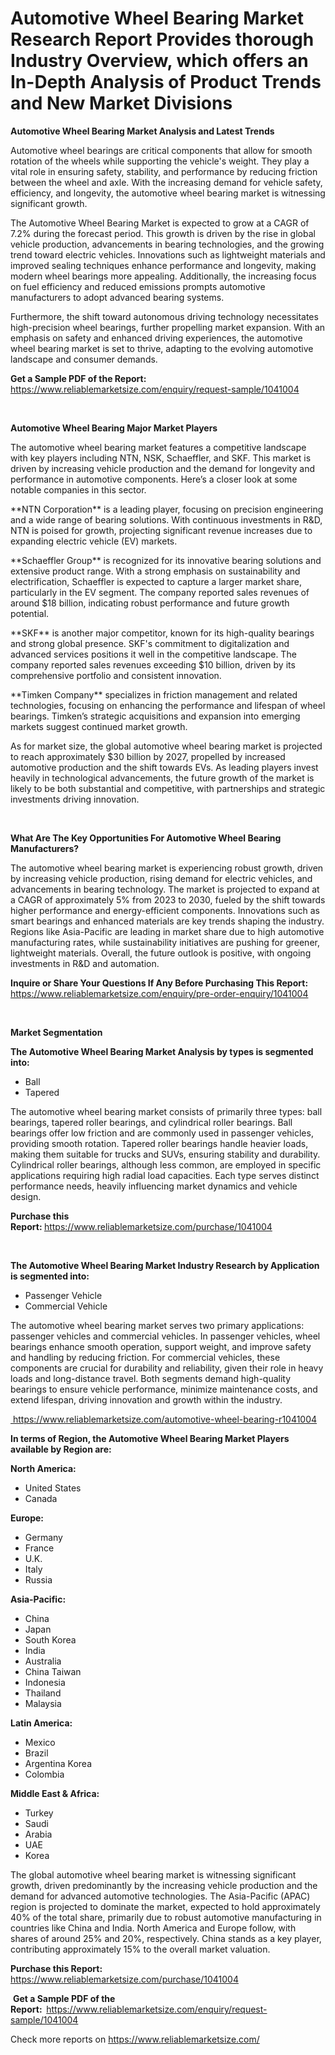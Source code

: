 <p><h1>Automotive Wheel Bearing Market Research Report Provides thorough Industry Overview, which offers an In-Depth Analysis of Product Trends and New Market Divisions</h1></p><p><strong>Automotive Wheel Bearing Market Analysis and Latest Trends</strong></p>
<p><p>Automotive wheel bearings are critical components that allow for smooth rotation of the wheels while supporting the vehicle's weight. They play a vital role in ensuring safety, stability, and performance by reducing friction between the wheel and axle. With the increasing demand for vehicle safety, efficiency, and longevity, the automotive wheel bearing market is witnessing significant growth.</p><p>The Automotive Wheel Bearing Market is expected to grow at a CAGR of 7.2% during the forecast period. This growth is driven by the rise in global vehicle production, advancements in bearing technologies, and the growing trend toward electric vehicles. Innovations such as lightweight materials and improved sealing techniques enhance performance and longevity, making modern wheel bearings more appealing. Additionally, the increasing focus on fuel efficiency and reduced emissions prompts automotive manufacturers to adopt advanced bearing systems.</p><p>Furthermore, the shift toward autonomous driving technology necessitates high-precision wheel bearings, further propelling market expansion. With an emphasis on safety and enhanced driving experiences, the automotive wheel bearing market is set to thrive, adapting to the evolving automotive landscape and consumer demands.</p></p>
<p><strong>Get a Sample PDF of the Report:&nbsp;</strong> <a href="https://www.reliablemarketsize.com/enquiry/request-sample/1041004?utm_campaign=2952&utm_medium=2&utm_source=Github&utm_content=ia&utm_term=11042025&utm_id=automotive-wheel-bearing">https://www.reliablemarketsize.com/enquiry/request-sample/1041004</a></p>
<p>&nbsp;</p>
<p><strong>Automotive Wheel Bearing Major Market Players</strong></p>
<p><p>The automotive wheel bearing market features a competitive landscape with key players including NTN, NSK, Schaeffler, and SKF. This market is driven by increasing vehicle production and the demand for longevity and performance in automotive components. Here’s a closer look at some notable companies in this sector.</p><p>**NTN Corporation** is a leading player, focusing on precision engineering and a wide range of bearing solutions. With continuous investments in R&D, NTN is poised for growth, projecting significant revenue increases due to expanding electric vehicle (EV) markets.</p><p>**Schaeffler Group** is recognized for its innovative bearing solutions and extensive product range. With a strong emphasis on sustainability and electrification, Schaeffler is expected to capture a larger market share, particularly in the EV segment. The company reported sales revenues of around $18 billion, indicating robust performance and future growth potential.</p><p>**SKF** is another major competitor, known for its high-quality bearings and strong global presence. SKF's commitment to digitalization and advanced services positions it well in the competitive landscape. The company reported sales revenues exceeding $10 billion, driven by its comprehensive portfolio and consistent innovation.</p><p>**Timken Company** specializes in friction management and related technologies, focusing on enhancing the performance and lifespan of wheel bearings. Timken’s strategic acquisitions and expansion into emerging markets suggest continued market growth.</p><p>As for market size, the global automotive wheel bearing market is projected to reach approximately $30 billion by 2027, propelled by increased automotive production and the shift towards EVs. As leading players invest heavily in technological advancements, the future growth of the market is likely to be both substantial and competitive, with partnerships and strategic investments driving innovation.</p></p>
<p>&nbsp;</p>
<p><strong>What Are The Key Opportunities For Automotive Wheel Bearing Manufacturers?</strong></p>
<p><p>The automotive wheel bearing market is experiencing robust growth, driven by increasing vehicle production, rising demand for electric vehicles, and advancements in bearing technology. The market is projected to expand at a CAGR of approximately 5% from 2023 to 2030, fueled by the shift towards higher performance and energy-efficient components. Innovations such as smart bearings and enhanced materials are key trends shaping the industry. Regions like Asia-Pacific are leading in market share due to high automotive manufacturing rates, while sustainability initiatives are pushing for greener, lightweight materials. Overall, the future outlook is positive, with ongoing investments in R&D and automation.</p></p>
<p><strong>Inquire or Share Your Questions If Any Before Purchasing This Report:</strong> <a href="https://www.reliablemarketsize.com/enquiry/pre-order-enquiry/1041004?utm_campaign=2952&utm_medium=2&utm_source=Github&utm_content=ia&utm_term=11042025&utm_id=automotive-wheel-bearing">https://www.reliablemarketsize.com/enquiry/pre-order-enquiry/1041004</a></p>
<p>&nbsp;</p>
<p><strong>Market Segmentation</strong></p>
<p><strong>The Automotive Wheel Bearing Market Analysis by types is segmented into:</strong></p>
<p><ul><li>Ball</li><li>Tapered</li></ul></p>
<p><p>The automotive wheel bearing market consists of primarily three types: ball bearings, tapered roller bearings, and cylindrical roller bearings. Ball bearings offer low friction and are commonly used in passenger vehicles, providing smooth rotation. Tapered roller bearings handle heavier loads, making them suitable for trucks and SUVs, ensuring stability and durability. Cylindrical roller bearings, although less common, are employed in specific applications requiring high radial load capacities. Each type serves distinct performance needs, heavily influencing market dynamics and vehicle design.</p></p>
<p><strong>Purchase this Report:&nbsp;</strong><a href="https://www.reliablemarketsize.com/purchase/1041004?utm_campaign=2952&utm_medium=2&utm_source=Github&utm_content=ia&utm_term=11042025&utm_id=automotive-wheel-bearing">https://www.reliablemarketsize.com/purchase/1041004</a></p>
<p>&nbsp;</p>
<p><strong>The Automotive Wheel Bearing Market Industry Research by Application is segmented into:</strong></p>
<p><ul><li>Passenger Vehicle</li><li>Commercial Vehicle</li></ul></p>
<p><p>The automotive wheel bearing market serves two primary applications: passenger vehicles and commercial vehicles. In passenger vehicles, wheel bearings enhance smooth operation, support weight, and improve safety and handling by reducing friction. For commercial vehicles, these components are crucial for durability and reliability, given their role in heavy loads and long-distance travel. Both segments demand high-quality bearings to ensure vehicle performance, minimize maintenance costs, and extend lifespan, driving innovation and growth within the industry.</p></p>
<p><a href="https://www.reliablemarketsize.com/automotive-wheel-bearing-r1041004?utm_campaign=2952&utm_medium=2&utm_source=Github&utm_content=ia&utm_term=11042025&utm_id=automotive-wheel-bearing">&nbsp;https://www.reliablemarketsize.com/automotive-wheel-bearing-r1041004</a></p>
<p><strong>In terms of Region, the Automotive Wheel Bearing Market Players available by Region are:</strong></p>
<p>
    <p> <strong> North America: </strong>
        <ul>
            <li>United States</li>
            <li>Canada</li>
        </ul>
        </p> 
    <p> <strong> Europe: </strong>
        <ul>
            <li>Germany</li>
            <li>France</li>
            <li>U.K.</li>
            <li>Italy</li>
            <li>Russia</li>
        </ul>
        </p> 
    <p> <strong> Asia-Pacific: </strong>
        <ul>
            <li>China</li>
            <li>Japan</li>
            <li>South Korea</li>
            <li>India</li>
            <li>Australia</li>
            <li>China Taiwan</li>
            <li>Indonesia</li>
            <li>Thailand</li>
            <li>Malaysia</li>
        </ul>
        </p> 
    <p> <strong> Latin America: </strong>
        <ul>
            <li>Mexico</li>
            <li>Brazil</li>
            <li>Argentina Korea</li>
            <li>Colombia</li>
        </ul>
        </p> 
    <p> <strong> Middle East & Africa: </strong>
        <ul>
            <li>Turkey</li>
            <li>Saudi</li>
            <li>Arabia</li>
            <li>UAE</li>
            <li>Korea</li>
        </ul>
    </p>
    </p>
<p><p>The global automotive wheel bearing market is witnessing significant growth, driven predominantly by the increasing vehicle production and the demand for advanced automotive technologies. The Asia-Pacific (APAC) region is projected to dominate the market, expected to hold approximately 40% of the total share, primarily due to robust automotive manufacturing in countries like China and India. North America and Europe follow, with shares of around 25% and 20%, respectively. China stands as a key player, contributing approximately 15% to the overall market valuation.</p></p>
<p><strong>Purchase this Report: </strong><a href="https://www.reliablemarketsize.com/purchase/1041004?utm_campaign=2952&utm_medium=2&utm_source=Github&utm_content=ia&utm_term=11042025&utm_id=automotive-wheel-bearing">https://www.reliablemarketsize.com/purchase/1041004</a></p>
<p>&nbsp;<strong>Get a Sample PDF of the Report:&nbsp;&nbsp;</strong><a href="https://www.reliablemarketsize.com/enquiry/request-sample/1041004?utm_campaign=2952&utm_medium=2&utm_source=Github&utm_content=ia&utm_term=11042025&utm_id=automotive-wheel-bearing">https://www.reliablemarketsize.com/enquiry/request-sample/1041004</a></p>
<p><strong></strong></p>
<p>Check more reports on <a href="https://www.reliablemarketsize.com/?utm_campaign=2952&utm_medium=2&utm_source=Github&utm_content=ia&utm_term=11042025&utm_id=automotive-wheel-bearing">https://www.reliablemarketsize.com/</a></p>
